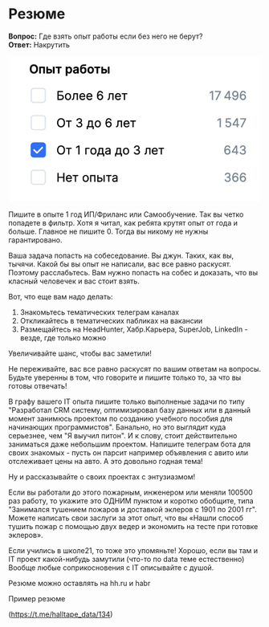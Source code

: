 # Резюме

**Вопрос:** Где взять опыт работы если без него не берут?\
**Ответ:** Накрутить

<p align="center">
    <img src="../png/exp.png" width="500"/>
</p>

Пишите в опыте 1 год ИП/Фриланс или Самообучение. Так вы четко попадете в фильтр. Хотя я читал, как ребята крутят опыт от года и больше. Главное не пишите 0. Тогда вы никому не нужны гарантировано.

Ваша задача попасть на собеседование. Вы джун. Таких, как вы, тычячи. Какой бы вы опыт не написали, вас все равно раскусят. Поэтому расслабьтесь. Вам нужно попасть на собес и доказать, что вы класный человечек и вас стоит взять.

Вот, что еще вам надо делать:
1. Знакомьтесь тематических телеграм каналах
2. Откликайтесь в тематических пабликах на вакансии
3. Размещайтесь на HeadHunter,  Хабр.Карьера, SuperJob, LinkedIn - везде, где только можно

Увеличивайте шанс, чтобы вас заметили!

Не переживайте, вас все равно раскусят по вашим ответам на вопросы. Будьте уверенны в том, что говорите и пишите только то, за что вы готовы отвечать!

В графу вашего IT опыта пишите только выполненые задачи по типу "Разработал CRM систему, оптимизировал базу данных или в данный момент занимюсь проектом по созданию учебного пособия для начинающих программистов". Банально, но это выглядит куда серьезнее, чем "Я выучил питон". И к слову, стоит действительно заниматься даже небольшим проектом. Напишите телеграм бота для своих знакомых - пусть он парсит например объявления с авито или отслеживает цены на авто. А это довольно годная тема!

Ну и рассказывайте о своих проектах с энтузиазмом!

Если вы работали до этого пожарным, инженером или меняли 100500 раз работу, то укажите это ОДНИМ пунктом и коротко обобщите, типа "Занимался тушением пожаров и доставкой эклеров с 1901 по 2001 гг". Можете написать свои заслуги за этот опыт, что вы «Нашли способ тушить пожар с помощью двух ведер и экономить на тесте при готовке эклеров».

Если учились в школе21, то тоже это упомяньте! Хорошо, если вы там и IT проект какой-нибудь замутили (что-то по data теме естественно) Вообще любые соприкосновения с IT описывайте с душой. 

Резюме можно оставлять на hh.ru и habr

Пример резюме

 (https://t.me/halltape_data/134)
 
